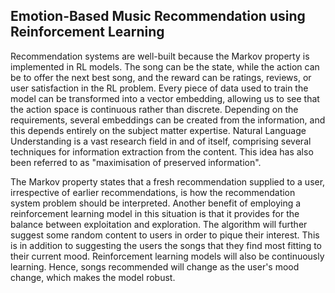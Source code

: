 ## Emotion-Based Music Recommendation using Reinforcement Learning
Recommendation systems are well-built because the Markov property is implemented in RL models. The song can be the state, while the action can be to offer the next best song, and the reward can be ratings, reviews, or user satisfaction in the RL problem. Every piece of data used to train the model can be transformed into a vector embedding, allowing us to see that the action space is continuous rather than discrete. Depending on the requirements, several embeddings can be created from the information, and this depends entirely on the subject matter expertise. Natural Language Understanding is a vast research field in and of itself, comprising several techniques for information extraction from the content. This idea has also been referred to as "maximisation of preserved information".

The Markov property states that a fresh recommendation supplied to a user, irrespective of earlier recommendations, is how the recommendation system problem should be interpreted. Another benefit of employing a reinforcement learning model in this situation is that it provides for the balance between exploitation and exploration. The algorithm will further suggest some random content to users in order to pique their interest. This is in addition to suggesting the users the songs that they find most fitting to their current mood. Reinforcement learning models will also be continuously learning. Hence, songs recommended will change as the user's mood change, which makes the model robust.
